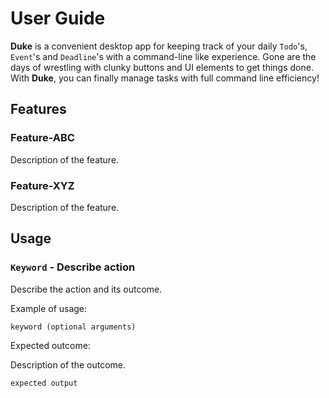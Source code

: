 # User Guide

**Duke** is a convenient desktop app for keeping track of your daily `Todo`'s, `Event`'s and `Deadline`'s
with a command-line like experience. Gone are the days of wrestling with clunky buttons and UI elements to 
get things done. With **Duke**, you can finally manage tasks with full command line efficiency!

## Features 

### Feature-ABC

Description of the feature.

### Feature-XYZ

Description of the feature.

## Usage

### `Keyword` - Describe action

Describe the action and its outcome.

Example of usage: 

`keyword (optional arguments)`

Expected outcome:

Description of the outcome.

```
expected output
```
